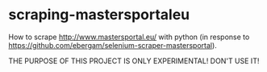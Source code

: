 # scraping-mastersportaleu

How to scrape http://www.mastersportal.eu/ with python (in response to https://github.com/ebergam/selenium-scraper-mastersportal).

THE PURPOSE OF THIS PROJECT IS ONLY EXPERIMENTAL! DON'T USE IT!
